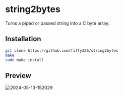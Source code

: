 # string2bytes

Turns a piped or passed string into a C byte array.

## Installation
```sh
git clone https://github.com/fiffy326/string2bytes
make
sudo make install
```

## Preview
![2024-05-13-152029](https://github.com/fiffy326/string2bytes/assets/22841956/3bb54402-6244-47eb-b263-b96d76d03fed)
